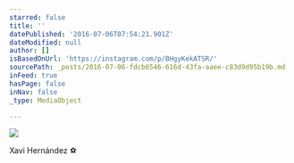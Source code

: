 ```yaml
---
starred: false
title: ''
datePublished: '2016-07-06T07:54:21.901Z'
dateModified: null
author: []
isBasedOnUrl: 'https://instagram.com/p/BHgyKekATSR/'
sourcePath: _posts/2016-07-06-fdcb6546-616d-43fa-aaee-c83d9d95b19b.md
inFeed: true
hasPage: false
inNav: false
_type: MediaObject

---
```

![](https://the-grid-user-content.s3-us-west-2.amazonaws.com/17b797d0-13c5-4a7c-9fd5-537b82e4238b.jpg)

Xavi Hernández ⚽️